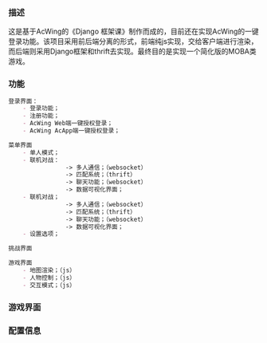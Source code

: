 ### 描述

这是基于AcWing的《Django 框架课》制作而成的，目前还在实现AcWing的一键登录功能。该项目采用前后端分离的形式，前端纯js实现，交给客户端进行渲染，而后端则采用Django框架和thrift去实现。最终目的是实现一个简化版的MOBA类游戏。



### 功能

```markdown
登录界面：
	- 登录功能；
	- 注册功能；
	- AcWing Web端一键授权登录；
	- AcWing AcApp端一键授权登录；

菜单界面
	- 单人模式；
	- 联机对战：
                -> 多人通信；（websocket）
                -> 匹配系统；（thrift）
                -> 聊天功能；（websocket）
                -> 数据可视化界面； 
	- 联机对战；
				-> 多人通信；（websocket）
           	 	-> 匹配系统；（thrift）
            	-> 聊天功能；（websocket）
            	-> 数据可视化界面； 
	- 设置选项；

挑战界面

游戏界面
	- 地图渲染；（js）
	- 人物控制；（js）
	- 交互模式；（js）
```

### 游戏界面


### 配置信息

